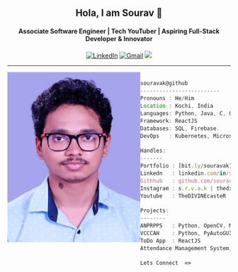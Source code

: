 <div align="center" width="100%" height="100%" >

<h2>Hola, I am Sourav 👋</h2>
<h4>Associate Software Engineer | Tech YouTuber | Aspiring Full-Stack Developer & Innovator</h4>

 
[![LinkedIn](https://img.shields.io/badge/linkedin-%230077B5.svg?style=for-the-badge&logo=linkedin&logoColor=white)](https://www.linkedin.com/in/sourav-ak/)
[![Gmail](https://img.shields.io/badge/%20-Send%20Mail-black?color=14171A&labelColor=ef5350&logo=gmail&logoColor=ffffff&style=for-the-badge)](mailto:souravak211@gmail.com)
![](https://komarev.com/ghpvc/?username=souravak&color=brightgreen&style=for-the-badge)

<hr>
</div>


<div>
<img align="left" src="assets/me.jpg" alt="Profie Pic" width="300"/>

```javascript

souravak@github
-------------------------
Pronouns : He/Him
Location : Kochi, India
Languages: Python, Java, C, C++, HTML, CSS, JavaScript.
Framework: ReactJS
Databases: SQL, Firebase.
DevOps   : Kubernetes, Microsoft Azure, PuTTy.

Handles:
-------
Portfolio : [bit.ly/souravak]
Linkedn   : linkedin.com/in/sourav-ak
Githhub   : github.com/souravak
Instagram : s.r.v.a.k | thedivinecaster
Youtube   : TheDIVINEcasteR

Projects:
--------
ANPRPPS   : Python, OpenCV, Machine Learning, HTML, CSS, JavaScript, Firebase
VCCCAH    : Python, PyAutoGUI, OpenCV, MediaPipe, WMI.
ToDo App  : ReactJS
Attendance Management System, Portfolio, Business portfolio

Lets Connect  =>                  
```
</div>